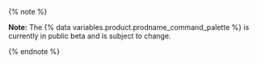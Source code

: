 {% note %}

**Note:** The {% data variables.product.prodname_command_palette %} is currently in public beta and is subject to change.

{% endnote %}
